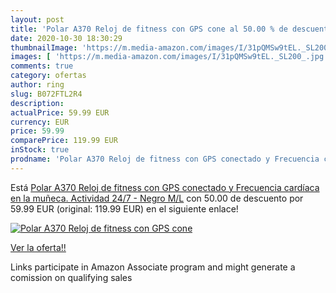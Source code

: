 ```yaml
---
layout: post
title: 'Polar A370 Reloj de fitness con GPS cone al 50.00 % de descuento'
date: 2020-10-30 18:30:29
thumbnailImage: 'https://m.media-amazon.com/images/I/31pQMSw9tEL._SL200_.jpg'
images: [ 'https://m.media-amazon.com/images/I/31pQMSw9tEL._SL200_.jpg' ]
comments: true
category: ofertas
author: ring
slug: B072FTL2R4
description:
actualPrice: 59.99 EUR
currency: EUR
price: 59.99
comparePrice: 119.99 EUR
inStock: true
prodname: 'Polar A370 Reloj de fitness con GPS conectado y Frecuencia cardíaca en la muñeca. Actividad 24/7 - Negro  M/L'
---
```


Está [Polar A370 Reloj de fitness con GPS conectado y Frecuencia cardíaca en la muñeca. Actividad 24/7 - Negro  M/L](https://www.amazon.es/dp/B072FTL2R4/?tag=tolees-21) con 50.00 de descuento por 59.99 EUR (original: 119.99 EUR) en el siguiente enlace!

[![Polar A370 Reloj de fitness con GPS cone](https://m.media-amazon.com/images/I/31pQMSw9tEL._SL200_.jpg)](https://www.amazon.es/dp/B072FTL2R4/?tag=tolees-21)

[Ver la oferta!!](https://www.amazon.es/dp/B072FTL2R4/?tag=tolees-21)

Links participate in Amazon Associate program and might generate a comission on qualifying sales


